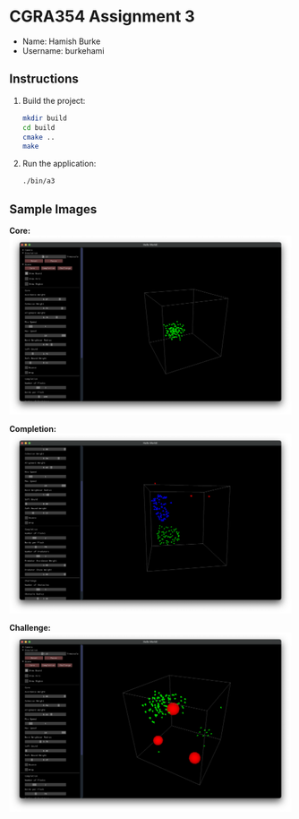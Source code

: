 # CGRA354 Assignment 3

- Name: Hamish Burke
- Username: burkehami

## Instructions

1. Build the project:

   ```bash
   mkdir build
   cd build
   cmake ..
   make
   ```

2. Run the application:
   ```bash
   ./bin/a3
   ```

## Sample Images

**Core:**
![Core](./images/core.png)

**Completion:**
![Completion](./images/completion.png)

**Challenge:**
![Challenge](./images/challenge.png)
